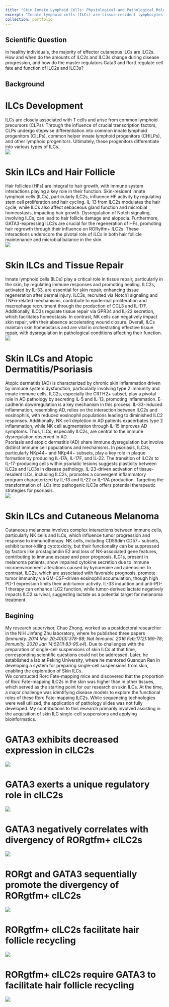 ```yaml
---
title: "Skin Innate Lymphoid Cells: Physiological and Pathological Roles"
excerpt: "Innate lymphoid cells (ILCs) are tissue-resident lymphocytes that lack rearranged antigen receptors. Cutaneous ILCs, mainly ILC2s, are essential for sustaining tissue equilibrium, contributing to physiological and pathological roles. Here, this review explores the characteristics of cutaneous ILCs in different conditions. This review highlights the role of skin ILCs in maintaining tissue homeostasis by regulating microbiome balance. It examines how their dysfunction can lead to inflammatory skin diseases like atopic dermatitis, psoriasis, and melanoma. ILC-related factors contribute to physiological functions and their implications in various pathological conditions, potentially highlighting key areas for future research. We now explore how these studies have enhanced our understanding of ILC regulation and the potential therapeutic applications of targeting these cells in skin inflammation based on microbiota and metabolism.<br/><img src='/images/Skin_ILCs/Development.png'>"
collection: portfolio
---
```


## Scientific Question
In healthy individuals, the majority of effector cutaneous ILCs are ILC2s. How and when do the amounts of ILC2s and ILC3s change during disease progression, and how do the master regulators Gata3 and Rortt regulate cell fate and function of ILC2s and ILC3s?

## Background
# ILCs Development
ILCs are closely associated with T cells and arise from common lymphoid precursors (CLPs). Through the influence of crucial transcription factors, CLPs undergo stepwise differentiation into common innate lymphoid progenitors (CILPs), common helper innate lymphoid progenitors (CHILPs), and other lymphoid progenitors. Ultimately, these progenitors differentiate into various types of ILCs.<br/>
<img src="/images/Skin_ILCs/ILCs_Th.png"><br/>

# Skin ILCs and Hair Follicle
Hair follicles (HFs) are integral to hair growth, with immune system interactions playing a key role in their function. Skin-resident innate lymphoid cells (ILCs), particularly ILC2s, influence HF activity by regulating stem cell proliferation and hair cycling. IL-13 from ILC2s modulates the hair cycle, while ILCs also affect sebaceous gland function and microbial homeostasis, impacting hair growth. Dysregulation of Notch signaling, involving ILCs, can lead to hair follicle damage and alopecia. Furthermore, GATA3-expressing ILC2s are crucial for the regeneration of HFs, promoting hair regrowth through their influence on RORγtfm+ ILC2s. These interactions underscore the pivotal role of ILCs in both hair follicle maintenance and microbial balance in the skin.<br/>
<img src="/images/Skin_ILCs/Hair.png"><br/>

# Skin ILCs and Tissue Repair
Innate lymphoid cells (ILCs) play a critical role in tissue repair, particularly in the skin, by regulating immune responses and promoting healing. ILC2s, activated by IL-33, are essential for skin repair, enhancing tissue regeneration after dermal injury. ILC3s, recruited via Notch1 signaling and TNFα-related mechanisms, contribute to epidermal proliferation and macrophage recruitment through the production of CCL3 and IL-17F. Additionally, ILC3s regulate tissue repair via GPR34 and IL-22 secretion, which facilitates homeostasis. In contrast, NK cells can negatively impact skin repair, with their absence accelerating wound closure. Overall, ILCs maintain skin homeostasis and are vital in orchestrating effective tissue repair, with dysregulation in pathological conditions affecting their function.<br/>
<img src="/images/Skin_ILCs/Wound_Healing.png"><br/>

# Skin ILCs and Atopic Dermatitis/Psoriasis
Atopic dermatitis (AD) is characterized by chronic skin inflammation driven by immune system dysfunction, particularly involving type 2 immunity and innate immune cells. ILC2s, especially the CRTH2+ subset, play a pivotal role in AD pathology by secreting IL-5 and IL-13, promoting inflammation. E-cadherin downregulation is a key mechanism in this process. IL-33-induced inflammation, resembling AD, relies on the interaction between ILC2s and eosinophils, with reduced eosinophil populations leading to diminished ILC2 responses. Additionally, NK cell depletion in AD patients exacerbates type 2 inflammation, while NK cell augmentation through IL-15 improves AD symptoms. Thus, ILCs, especially ILC2s, are central to the immune dysregulation observed in AD.<br/>
Psoriasis and atopic dermatitis (AD) share immune dysregulation but involve distinct immune cell populations and mechanisms. In psoriasis, ILC3s, particularly NKp44+ and NKp44− subsets, play a key role in plaque formation by producing IL-17A, IL-17F, and IL-22. The transition of ILC2s to IL-17-producing cells within psoriatic lesions suggests plasticity between ILC2s and ILC3s in disease pathology. IL-23-driven activation of tissue-resident ILCs, including ILC2s, promotes a convergent inflammatory program characterized by IL-13 and IL-22 or IL-17A production. Targeting the transformation of ILCs into pathogenic ILC3s offers potential therapeutic strategies for psoriasis.<br/>
<img src="/images/Skin_ILCs/Atopic_Dermatitis_Psoriasis.png"><br/>

# Skin ILCs and Cutaneous Melanoma
Cutaneous melanoma involves complex interactions between immune cells, particularly NK cells and ILCs, which influence tumor progression and response to immunotherapy. NK cells, including CD56dim CD57+ subsets, exhibit tumor-killing cytotoxicity, but their functionality can be suppressed by factors like prostaglandin E2 and loss of NK-associated gene features, contributing to immune escape and poor prognosis. ILC1s, present in melanoma patients, show impaired cytokine secretion due to immune microenvironment alterations caused by kynurenine and adenosine. In contrast, ILC2s, which are associated with favorable prognosis, promote tumor immunity via GM-CSF-driven eosinophil accumulation, though high PD-1 expression limits their anti-tumor activity. IL-33 induction and anti-PD-1 therapy can enhance ILC2 function, while tumor-derived lactate negatively impacts ILC2 survival, suggesting lactate as a potential target for melanoma treatment.


## Begining
My research supervisor, Chao Zhong, worked as a postdoctoral researcher in the NIH Jinfang Zhu laboratory, where he published three papers (*Immunity. 2014 Mar 20;40(3):378-88*; *Nat Immunol. 2016 Feb;17(2):169-78*; *Immunity. 2020 Jan 14;52(1):83-95.e4*). Due to challenges with the preparation of single-cell suspensions of skin ILCs at that time, corresponding scientific questions could not be addressed. Later, he established a lab at Peking University, where he mentored Guanqun Ren in developing a system for preparing single-cell suspensions from skin, enabling the exploration of Skin ILCs.<br/>
We constructed Rorc Fate-mapping mice and discovered that the proportion of Rorc Fate-mapping ILC2s in the skin was higher than in other tissues, which served as the starting point for our research on skin ILCs. At the time, a major challenge was identifying disease models to explore the functional roles of these Rorc Fate-mapping ILC2s. While sequencing technologies were well utilized, the application of pathology slides was not fully developed. My contributions to this research primarily involved assisting in the acquisition of skin ILC single-cell suspensions and applying bioinformatics.<br/>

# GATA3 exhibits decreased expression in cILC2s
<img src="/images/Skin_ILCs/Figure1.png"><br/>

# GATA3 exerts a unique regulatory role in cILC2s
<img src="/images/Skin_ILCs/Figure2.png"><br/>

# GATA3 negatively correlates with divergency of RORgtfm+ cILC2s
<img src="/images/Skin_ILCs/Figure3.png"><br/>

# RORgt and GATA3 sequentially promote the divergency of RORgtfm+ cILC2s
<img src="/images/Skin_ILCs/Figure4.png"><br/>

# RORgtfm+ cILC2s facilitate hair follicle recycling
<img src="/images/Skin_ILCs/Figure5.png"><br/>

# RORgtfm+ cILC2s require GATA3 to facilitate hair follicle recycling
<img src="/images/Skin_ILCs/Figure6.png"><br/>
